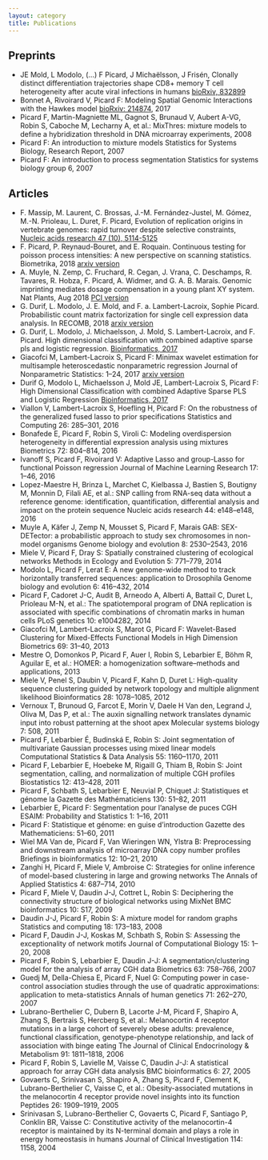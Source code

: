 ```yaml
---
layout: category
title: Publications
---
```


## Preprints 

* JE Mold, L Modolo, (...) F Picard, J Michaëlsson, J Frisén, Clonally distinct differentiation trajectories shape CD8+ memory T cell heterogeneity after acute viral infections in humans [bioRxiv, 832899](https://www.biorxiv.org/content/10.1101/832899v2)
* Bonnet A, Rivoirard V, Picard F: Modeling Spatial Genomic Interactions with the Hawkes model [bioRxiv: 214874](https://www.biorxiv.org/content/10.1101/214874v1.abstract), 2017
* Picard F, Martin-Magniette ML, Gagnot S, Brunaud V, Aubert A-VG, Robin S, Caboche M, Lecharny A, et al.: MixThres: mixture models to define a hybridization threshold in DNA microarray experiments, 2008
* Picard F: An introduction to mixture models Statistics for Systems Biology, Research Report, 2007
* Picard F: An introduction to process segmentation Statistics for systems biology group 6, 2007

## Articles

* F. Massip, M. Laurent, C. Brossas, J.-M. Fernández-Justel, M. Gómez, M.-N. Prioleau, L. Duret, F. Picard, Evolution of replication origins in vertebrate genomes: rapid turnover despite selective constraints, [Nucleic acids research 47 (10), 5114-5125](https://hal.archives-ouvertes.fr/hal-02349718)
* F. Picard, P. Reynaud-Bouret, and E. Roquain. Continuous testing for poisson process intensities: A new perspective on scanning statistics. Biometrika, 2018 [arxiv version](https://arxiv.org/abs/1705.08800)
* A. Muyle, N. Zemp, C. Fruchard, R. Cegan, J. Vrana, C. Deschamps, R. Tavares, R. Hobza, F. Picard, A. Widmer, and G. A. B. Marais. Genomic imprinting mediates dosage compensation in a young plant XY system. Nat Plants, Aug 2018 [PCI version](https://hal.archives-ouvertes.fr/hal-01851376)
* G. Durif, L. Modolo, J. E. Mold, and F. a. Lambert-Lacroix, Sophie Picard. Probabilistic count matrix factorization for single cell expression data analysis. In RECOMB, 2018 [arxiv version](https://arxiv.org/abs/1710.11028)
* G. Durif, L. Modolo, J. Michaelsson, J. Mold, S. Lambert-Lacroix, and F. Picard. High dimensional classification with combined adaptive sparse pls and logistic regression. [Bioinformatics, 2017](https://academic.oup.com/bioinformatics/article/34/3/485/4157444)
* Giacofci M, Lambert-Lacroix S, Picard F: Minimax wavelet estimation for multisample heteroscedastic nonparametric regression Journal of Nonparametric Statistics: 1–24, 2017 [arxiv version](https://arxiv.org/abs/1511.04556) 
* Durif G, Modolo L, Michaelsson J, Mold JE, Lambert-Lacroix S, Picard F: High Dimensional Classification with combined Adaptive Sparse PLS and Logistic Regression [Bioinformatics, 2017](https://academic.oup.com/bioinformatics/article/34/3/485/4157444)
* Viallon V, Lambert-Lacroix S, Hoefling H, Picard F: On the robustness of the generalized fused lasso to prior specifications Statistics and Computing 26: 285–301, 2016
* Bonafede E, Picard F, Robin S, Viroli C: Modeling overdispersion heterogeneity in differential expression analysis using mixtures Biometrics 72: 804–814, 2016
* Ivanoff S, Picard F, Rivoirard V: Adaptive Lasso and group-Lasso for functional Poisson regression Journal of Machine Learning Research 17: 1–46, 2016
* Lopez-Maestre H, Brinza L, Marchet C, Kielbassa J, Bastien S, Boutigny M, Monnin D, Filali AE, et al.: SNP calling from RNA-seq data without a reference genome: identification, quantification, differential analysis and impact on the protein sequence Nucleic acids research 44: e148–e148, 2016
* Muyle A, Käfer J, Zemp N, Mousset S, Picard F, Marais GAB: SEX-DETector: a probabilistic approach to study sex chromosomes in non-model organisms Genome biology and evolution 8: 2530–2543, 2016
* Miele V, Picard F, Dray S: Spatially constrained clustering of ecological networks Methods in Ecology and Evolution 5: 771–779, 2014
* Modolo L, Picard F, Lerat E: A new genome-wide method to track horizontally transferred sequences: application to Drosophila Genome biology and evolution 6: 416–432, 2014
* Picard F, Cadoret J-C, Audit B, Arneodo A, Alberti A, Battail C, Duret L, Prioleau M-N, et al.: The spatiotemporal program of DNA replication is associated with specific combinations of chromatin marks in human cells PLoS genetics 10: e1004282, 2014
* Giacofci M, Lambert-Lacroix S, Marot G, Picard F: Wavelet-Based Clustering for Mixed-Effects Functional Models in High Dimension Biometrics 69: 31–40, 2013
* Mestre O, Domonkos P, Picard F, Auer I, Robin S, Lebarbier E, Böhm R, Aguilar E, et al.: HOMER: a homogenization software–methods and applications, 2013
* Miele V, Penel S, Daubin V, Picard F, Kahn D, Duret L: High-quality sequence clustering guided by network topology and multiple alignment likelihood Bioinformatics 28: 1078–1085, 2012
* Vernoux T, Brunoud G, Farcot E, Morin V, Daele H Van den, Legrand J, Oliva M, Das P, et al.: The auxin signalling network translates dynamic input into robust patterning at the shoot apex Molecular systems biology 7: 508, 2011
* Picard F, Lebarbier É, Budinská E, Robin S: Joint segmentation of multivariate Gaussian processes using mixed linear models Computational Statistics & Data Analysis 55: 1160–1170, 2011
* Picard F, Lebarbier E, Hoebeke M, Rigaill G, Thiam B, Robin S: Joint segmentation, calling, and normalization of multiple CGH profiles Biostatistics 12: 413–428, 2011
* Picard F, Schbath S, Lebarbier E, Neuvial P, Chiquet J: Statistiques et génome la Gazette des Mathématiciens 130: 51–82, 2011
* Lebarbier E, Picard F: Segmentation pour l’analyse de puces CGH ESAIM: Probability and Statistics 1: 1–16, 2011
* Picard F: Statistique et génome: en guise d’introduction Gazette des Mathematiciens: 51–60, 2011
* Wiel MA Van de, Picard F, Van Wieringen WN, Ylstra B: Preprocessing and downstream analysis of microarray DNA copy number profiles Briefings in bioinformatics 12: 10–21, 2010
* Zanghi H, Picard F, Miele V, Ambroise C: Strategies for online inference of model-based clustering in large and growing networks The Annals of Applied Statistics 4: 687–714, 2010
* Picard F, Miele V, Daudin J-J, Cottret L, Robin S: Deciphering the connectivity structure of biological networks using MixNet BMC bioinformatics 10: S17, 2009
* Daudin J-J, Picard F, Robin S: A mixture model for random graphs Statistics and computing 18: 173–183, 2008
* Picard F, Daudin J-J, Koskas M, Schbath S, Robin S: Assessing the exceptionality of network motifs Journal of Computational Biology 15: 1–20, 2008
* Picard F, Robin S, Lebarbier E, Daudin J-J: A segmentation/clustering model for the analysis of array CGH data Biometrics 63: 758–766, 2007
* Guedj M, Della-Chiesa E, Picard F, Nuel G: Computing power in case-control association studies through the use of quadratic approximations: application to meta-statistics Annals of human genetics 71: 262–270, 2007
* Lubrano-Berthelier C, Dubern B, Lacorte J-M, Picard F, Shapiro A, Zhang S, Bertrais S, Hercberg S, et al.: Melanocortin 4 receptor mutations in a large cohort of severely obese adults: prevalence, functional classification, genotype-phenotype relationship, and lack of association with binge eating The Journal of Clinical Endocrinology & Metabolism 91: 1811–1818, 2006
* Picard F, Robin S, Lavielle M, Vaisse C, Daudin J-J: A statistical approach for array CGH data analysis BMC bioinformatics 6: 27, 2005
* Govaerts C, Srinivasan S, Shapiro A, Zhang S, Picard F, Clement K, Lubrano-Berthelier C, Vaisse C, et al.: Obesity-associated mutations in the melanocortin 4 receptor provide novel insights into its function Peptides 26: 1909–1919, 2005
* Srinivasan S, Lubrano-Berthelier C, Govaerts C, Picard F, Santiago P, Conklin BR, Vaisse C: Constitutive activity of the melanocortin-4 receptor is maintained by its N-terminal domain and plays a role in energy homeostasis in humans Journal of Clinical Investigation 114: 1158, 2004

